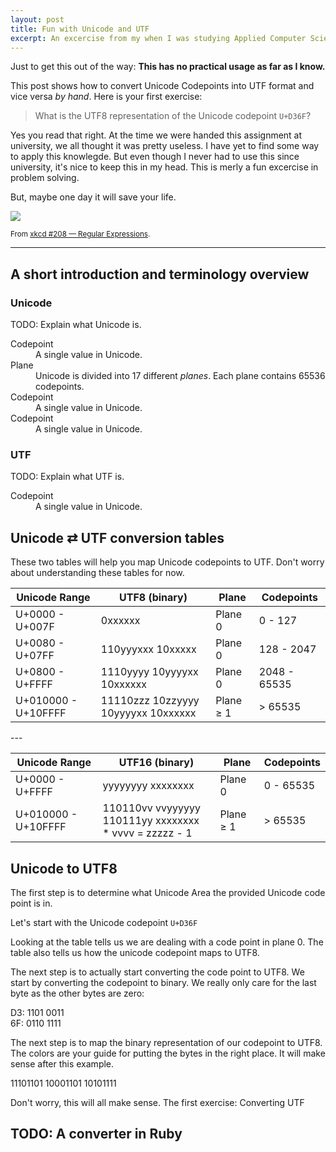 ```yaml
---
layout: post
title: Fun with Unicode and UTF
excerpt: An excercise from my when I was studying Applied Computer Science.
---
```

Just to get this out of the way: **This has no practical usage as far as I know.**

This post shows how to convert Unicode Codepoints into UTF format and vice versa *by hand*. Here is your first exercise:

> What is the UTF8 representation of the Unicode codepoint `U+D36F`?

Yes you read that right. At the time we were handed this assignment at university, we all thought it was pretty useless. I have yet to find some way to apply this knowlegde. But even though I never had to use this since university, it's nice to keep this in my head. This is merly a fun excercise in problem solving.

But, maybe one day it will save your life.

<img src="http://imgs.xkcd.com/comics/regular_expressions.png" />

<small class="text-muted">From <a href="https://xkcd.com/208/">xkcd #208 &mdash; Regular Expressions</a>.</small>

---

## A short introduction and terminology overview

### Unicode
TODO: Explain what Unicode is.
<dl class="dl-horizontal">
  <dt>Codepoint</dt>
  <dd>A single value in Unicode.</dd>
  <dt>Plane</dt>
  <dd>Unicode is divided into 17 different <em>planes</em>. Each plane contains 65536 codepoints.</dd>
  <dt>Codepoint</dt>
  <dd>A single value in Unicode.</dd>
  <dt>Codepoint</dt>
  <dd>A single value in Unicode.</dd>
</dl>

### UTF
TODO: Explain what UTF is.
<dl class="dl-horizontal">
  <dt>Codepoint</dt>
  <dd>A single value in Unicode.</dd>
</dl>

## Unicode &#8644; UTF conversion tables

These two tables will help you map Unicode codepoints to UTF. Don't worry about understanding these tables for now.

<table class="table table-striped table-hover unicode">
  <thead>
  <tr>
    <th>Unicode Range</th>
    <th>UTF8 (binary)</th>
    <th>Plane</th>
    <th>Codepoints</th>
  </tr>
  </thead>
  <tbody>

  <tr>
    <td>U+00<span class="bg-green">00</span> - U+00<span class="bg-green">7F</span></td>
    <td>0<span class="bg-green">xxxxxx</span></td>
    <td>Plane 0</td>
    <td>0 - 127</td>
  </tr>

  <tr>
    <td>U+<span class="bg-orange">00</span><span class="bg-green">80</span> - U+<span class="bg-orange">07</span><span class="bg-green">FF</span></td>
    <td>110<span class="bg-orange">yyy</span><span class="bg-green">xxx</span> 10<span class="bg-green">xxxxx</span></td>
    <td>Plane 0</td>
    <td>128 - 2047</td>
  </tr>

  <tr>
    <td>U+<span class="bg-orange">08</span><span class="bg-green">00</span> - U+<span class="bg-orange">FF</span><span class="bg-green">FF</span></td>
    <td>1110<span class="bg-orange">yyyy</span> 10<span class="bg-orange">yyyy</span><span class="bg-green">xx</span> 10<span class="bg-green">xxxxxx</span></td>
    <td>Plane 0</td>
    <td>2048 - 65535</td>
  </tr>

  <tr>
    <td>U+<span class="bg-blue">01</span><span class="bg-orange">00</span><span class="bg-green">00</span> - U+<span class="bg-blue">10</span><span class="bg-orange">FF</span><span class="bg-green">FF</span></td>
    <td>11110<span class="bg-blue">zzz</span> 10<span class="bg-blue">zz</span><span class="bg-orange">yyyy</span> 10<span class="bg-orange">yyyy</span><span class="bg-green">xx</span> 10<span class="bg-green">xxxxxx</span></td>
    <td>Plane &#8805; 1</td>
    <td>&gt; 65535</td>
  </tr>
  </tbody>
</table>
---
<table class="table table-striped table-hover unicode">
  <thead>
  <tr>
    <th>Unicode Range</th>
    <th>UTF16 (binary)</th>
    <th>Plane</th>
    <th>Codepoints</th>
  </tr>
  </thead>
  <tbody>

  <tr>
    <td>U+<span class="bg-orange">00</span><span class="bg-green">00</span> - U+<span class="bg-orange">FF</span><span class="bg-green">FF</span></td>
    <td><span class="bg-orange">yyyyyyyy</span>  <span class="bg-green">xxxxxxxx</span></td>
    <td>Plane 0</td>
    <td>0 - 65535</td>
  </tr>

  <tr>
    <td>U+<span class="bg-blue">01</span><span class="bg-orange">00</span><span class="bg-green">00</span> - U+<span class="bg-blue">10</span><span class="bg-orange">FF</span><span class="bg-green">FF</span></td>
    <td>
      110110<span class="bg-pink">vv</span> <span class="bg-pink">vv</span><span class="bg-orange">yyyyyy</span> 110111<span class="bg-orange">yy</span> <span class="bg-green">xxxxxxxx</span><br />
      * <span class="bg-pink">vvvv</span> = <span class="bg-blue">zzzzz</span> - 1
    </td>
    <td>Plane &#8805; 1</td>
    <td>&gt; 65535</td>
  </tr>
  </tbody>
</table>

## Unicode to UTF8

The first step is to determine what Unicode Area the provided Unicode code point is in.

Let's start with the Unicode codepoint `U+D36F`

Looking at the table tells us we are dealing with a code point in plane 0. The table also tells us how the unicode codepoint maps to UTF8.

The next step is to actually start converting the code point to UTF8.
We start by converting the codepoint to binary.
We really only care for the last byte as the other bytes are zero:

<p class="unicode">
D3: <span class="bg-orange">1101 0011</span><br />
6F: <span class="bg-green">0110 1111</span>
</p>

The next step is to map the binary representation of our codepoint to UTF8. The colors are your guide for putting the bytes in the right place. It will make sense after this example.
<p class="unicode">
1110<span class="bg-orange">1101</span> 10<span class="bg-orange">0011</span><span class="bg-green">01</span> 10<span class="bg-green">101111</span>
</p>

Don't worry, this will all make sense.
The first exercise: Converting UTF 

## TODO: A converter in Ruby
